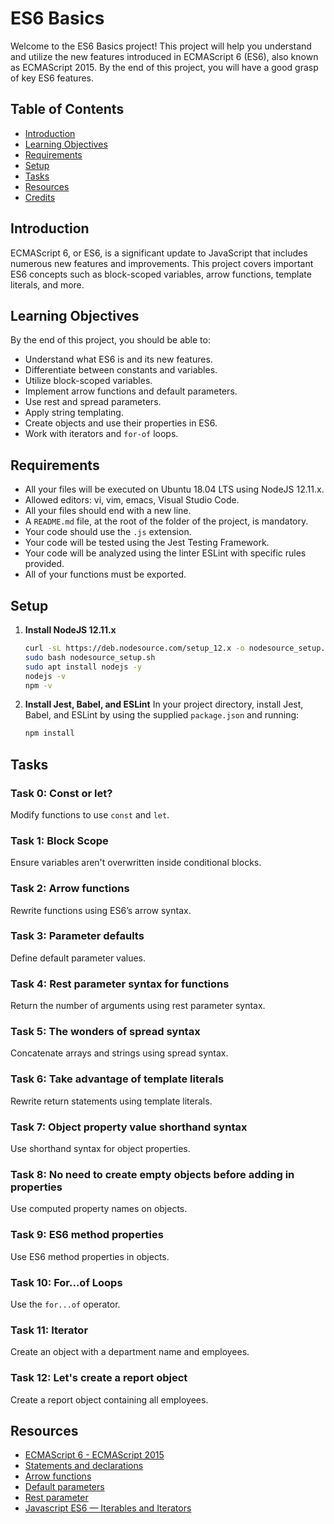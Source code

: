 # ES6 Basics

Welcome to the ES6 Basics project! This project will help you understand and utilize the new features introduced in ECMAScript 6 (ES6), also known as ECMAScript 2015. By the end of this project, you will have a good grasp of key ES6 features.

## Table of Contents

- [Introduction](#introduction)
- [Learning Objectives](#learning-objectives)
- [Requirements](#requirements)
- [Setup](#setup)
- [Tasks](#tasks)
- [Resources](#resources)
- [Credits](#credits)

## Introduction

ECMAScript 6, or ES6, is a significant update to JavaScript that includes numerous new features and improvements. This project covers important ES6 concepts such as block-scoped variables, arrow functions, template literals, and more.

## Learning Objectives

By the end of this project, you should be able to:

- Understand what ES6 is and its new features.
- Differentiate between constants and variables.
- Utilize block-scoped variables.
- Implement arrow functions and default parameters.
- Use rest and spread parameters.
- Apply string templating.
- Create objects and use their properties in ES6.
- Work with iterators and `for-of` loops.

## Requirements

- All your files will be executed on Ubuntu 18.04 LTS using NodeJS 12.11.x.
- Allowed editors: vi, vim, emacs, Visual Studio Code.
- All your files should end with a new line.
- A `README.md` file, at the root of the folder of the project, is mandatory.
- Your code should use the `.js` extension.
- Your code will be tested using the Jest Testing Framework.
- Your code will be analyzed using the linter ESLint with specific rules provided.
- All of your functions must be exported.

## Setup

1. **Install NodeJS 12.11.x**
   ```bash
   curl -sL https://deb.nodesource.com/setup_12.x -o nodesource_setup.sh
   sudo bash nodesource_setup.sh
   sudo apt install nodejs -y
   nodejs -v
   npm -v
   ```

2. **Install Jest, Babel, and ESLint**
   In your project directory, install Jest, Babel, and ESLint by using the supplied `package.json` and running:
   ```bash
   npm install
   ```

## Tasks

### Task 0: Const or let?
Modify functions to use `const` and `let`.

### Task 1: Block Scope
Ensure variables aren't overwritten inside conditional blocks.

### Task 2: Arrow functions
Rewrite functions using ES6’s arrow syntax.

### Task 3: Parameter defaults
Define default parameter values.

### Task 4: Rest parameter syntax for functions
Return the number of arguments using rest parameter syntax.

### Task 5: The wonders of spread syntax
Concatenate arrays and strings using spread syntax.

### Task 6: Take advantage of template literals
Rewrite return statements using template literals.

### Task 7: Object property value shorthand syntax
Use shorthand syntax for object properties.

### Task 8: No need to create empty objects before adding in properties
Use computed property names on objects.

### Task 9: ES6 method properties
Use ES6 method properties in objects.

### Task 10: For...of Loops
Use the `for...of` operator.

### Task 11: Iterator
Create an object with a department name and employees.

### Task 12: Let's create a report object
Create a report object containing all employees.

## Resources

- [ECMAScript 6 - ECMAScript 2015](https://www.ecma-international.org/ecma-262/6.0/)
- [Statements and declarations](https://developer.mozilla.org/en-US/docs/Web/JavaScript/Guide/Statements)
- [Arrow functions](https://developer.mozilla.org/en-US/docs/Web/JavaScript/Reference/Functions/Arrow_functions)
- [Default parameters](https://developer.mozilla.org/en-US/docs/Web/JavaScript/Reference/Functions/Default_parameters)
- [Rest parameter](https://developer.mozilla.org/en-US/docs/Web/JavaScript/Reference/Functions/rest_parameters)
- [Javascript ES6 — Iterables and Iterators](https://javascript.info/iterable)


